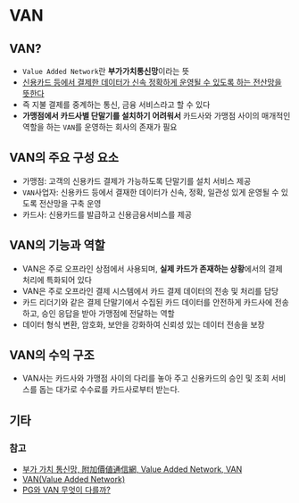 # VAN

## VAN?

- `Value Added Network`란 **부가가치통신망**이라는 뜻
- [신용카드 등에서 결제한 데이터가 신속 정확하게 운영될 수 있도록 하는 전산망을 뜻한다](https://news.einfomax.co.kr/news/articleView.html?idxno=142685)
- 즉 지불 결제를 중계하는 통신, 금융 서비스라고 할 수 있다
- **가맹점에서 카드사별 단말기를 설치하기 어려워서** 카드사와 가맹점 사이의 매개적인 역할을 하는 `VAN`를 운영하는 회사의 존재가 필요

## VAN의 주요 구성 요소

- 가맹점: 고객의 신용카드 결제가 가능하도록 단말기를 설치 서비스 제공
- `VAN`사업자: 신용카드 등에서 결재한 데이터가 신속, 정확, 일관성 있게 운영될 수 있도록 전산망을 구축 운영
- 카드사: 신용카드를 발급하고 신용금융서비스를 제공

## VAN의 기능과 역할

- VAN은 주로 오프라인 상점에서 사용되며, **실제 카드가 존재하는 상황**에서의 결제 처리에 특화되어 있다
- VAN은 주로 오프라인 결제 시스템에서 카드 결제 데이터의 전송 및 처리를 담당
- 카드 리더기와 같은 결제 단말기에서 수집된 카드 데이터를 안전하게 카드사에 전송하고, 승인 응답을 받아 가맹점에 전달하는 역할
- 데이터 형식 변환, 암호화, 보안을 강화하여 신뢰성 있는 데이터 전송을 보장

## VAN의 수익 구조

- VAN사는 카드사와 가맹점 사이의 다리를 놓아 주고 신용카드의 승인 및 조회 서비스를 돕는 대가로 수수료를 카드사로부터 받는다.

## 기타

### 참고

- [부가 가치 통신망, 附加價値通信網, Value Added Network, VAN](https://arc.net/l/quote/xbyglmmq)
- [VAN(Value Added Network)](https://docs.tosspayments.com/resources/glossary/van#vanvalue-added-network)
- [PG와 VAN 무엇이 다를까?](https://arc.net/l/quote/vlwvvmxj)
